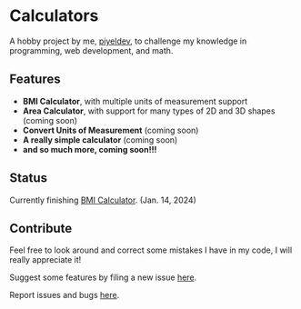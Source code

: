 # Calculators
A hobby project by me, <a href="github.com/piyeldev">piyeldev</a>, to challenge my knowledge in programming, web development, and math.

## Features
- **BMI Calculator**, with multiple units of measurement support
- **Area Calculator**, with support for many types of 2D and 3D  shapes (coming soon)
- **Convert Units of Measurement** (coming soon)
- **A really simple calculator** (coming soon)
- **and so much more, coming soon!!!**

## Status
Currently finishing <a href="piyeldev.github.io/calculator/destinations/bmi-calc.htmkl">BMI Calculator</a>. (Jan. 14, 2024)

## Contribute
Feel free to look around and correct some mistakes I have in my code, I will really appreciate it! 

Suggest some features by filing a new issue <a href="https://github.com/piyeldev/calculator/issues/new">here</a>.

Report issues and bugs <a href="https://github.com/piyeldev/calculator/issues/new">here</a>.